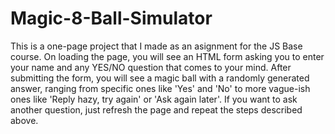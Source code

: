 # Magic-8-Ball-Simulator
This is a one-page project that I made as an asignment for the JS Base course. 
On loading the page, you will see an HTML form asking you to enter your name and any YES/NO question that comes to your mind.
After submitting the form, you will see a magic ball with a randomly generated answer, ranging from specific ones like 'Yes'
and 'No' to more vague-ish ones like 'Reply hazy, try again' or 'Ask again later'. If you want to ask another question, just refresh
the page and repeat the steps described above.
